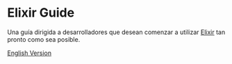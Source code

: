 # Elixir Guide

Una guía dirigida a desarrolladores que desean comenzar a utilizar [Elixir](http://elixir-lang.org) tan pronto como sea posible.

[English Version](README.md)
